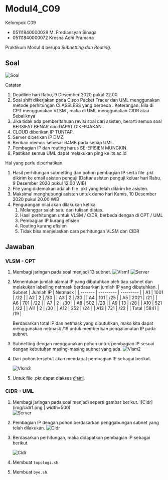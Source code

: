 # Modul4_C09
Kelompok C09
- 05111840000028  M. Frediansyah Sinaga
- 05111840000072  Kresna Adhi Pramana

Praktikum Modul 4 berupa *Subnetting dan Routing*.


## Soal
![Soal](img/soal.png)

Catatan
1. Deadline hari Rabu, 9 Desember 2020 pukul 22.00
2. Soal shift dikerjakan pada Cisco Packet Tracer dan UML menggunakan metode
    perhitungan CLASSLESS yang berbeda .
    Keterangan: Bila di CPT menggunakan VLSM , maka di UML menggunakan CIDR
    atau Sebaliknya
3. Jika tidak ada pemberitahuan revisi soal dari asisten, berarti semua soal BERSIFAT BENAR
    dan DAPAT DIKERJAKAN .
4. CLOUD diberikan IP TUNTAP.
5. Server diberikan IP DMZ.
6. Berikan memori sebesar 64MB pada setiap UML.
7. Pembagian IP dan routing harus SE-EFISIEN MUNGKIN.
8. Pastikan semua UML dapat melakukan ping ke its.ac.id

Hal yang perlu diperhatikan
1. Hasil perhitungan subnetting dan pohon pembagian IP serta file .pkt dikirim ke email
    asisten penguji (Daftar asisten penguji keluar hari Rabu, 9 Desember 2020 pukul 12.00
    WIB)
2. File yang didemokan adalah file .pkt yang telah dikirim ke asisten.
3. Maksimal menghubungi asisten untuk demo hari Kamis, 10 Desember 2020 pukul
    20.00 WIB
4. Pengurangan nilai akan dilakukan ketika:
    1. Melanggar salah satu dari tulisan diatas.
    2. Hasil perhitungan untuk VLSM / CIDR, berbeda dengan di CPT / UML
    3. Pembagian IP kurang efisien
    4. Routing kurang efisien
    5. Tidak bisa menjelaskan cara perhitungan VLSM dan CIDR
    
    
## Jawaban

### VLSM - CPT
1. Membagi jaringan pada soal menjadi 13 subnet.
    ![Vlsm1](img/vlsm1.png)
    ![Server](img/server.png)
    
2.  Menentukan jumlah alamat IP yang dibutuhkan oleh tiap subnet dan melakukan labelling netmask berdasarkan jumlah IP yang dibutuhkan.
    | Subnet  | Jumlah IP | Netmask   |
    | ------- | --------- | --------- |
    | A1      | 1001      | /22       |
    | A2      | 2         | /30       |
    | A3      | 2         | /30       |
    | A4      | 101       | /25       |
    | A5      | 2021      | /21       |
    | A6      | 701       | /22       |
    | A7      | 2         | /30       |
    | A8      | 502       | /23       |
    | A9      | 13        | /28       |
    | A10     | 521       | /22       |
    | A11     | 2         | /30       |
    | A12     | 252       | /24       |
    | A13     | 721       | /22       |
    | Total   | 5841      | /19       |
    
    Berdasarkan total IP dan netmask yang dibutuhkan, maka kita dapat menggunakan netmask /19 untuk memberikan pengalamatan IP pada subnet.
3. Subnetting dengan menggunakan pohon untuk pembagian IP sesuai dengan kebutuhan masing-masing subnet yang ada.
    ![Vlsm2](img/vlsm2.png)
4. Dari pohon tersebut akan mendapat pembagian IP sebagai berikut.
    
    ![Vlsm3](img/vlsm3.png)
5. Untuk file .pkt dapat diakses [disini](Modul4_KelompokC09_Jarkom2020_VLSM.pkt).

### CIDR - UML
1. Membagi jaringan pada soal menjadi seperti gambar berikut.
    ![Cidr](img/cidr1.png | width=500)  
    ![Server](img/server.png)
2. Pembagian IP dengan pohon berdasarkan penggabungan subnet yang telah dilakukan.
    ![Cidr](img/cidr2.png)  
3. Berdasarkan perhitungan, maka didapatkan pembagian IP sebagai berikut.

    ![Cidr](img/cidr3.png)  
4. Membuat `topologi.sh`
5. Membuat `bye.sh`
